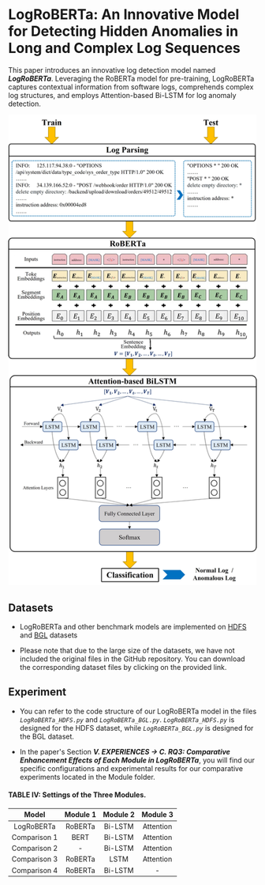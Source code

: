 # LogRoBERTa: An Innovative Model for Detecting Hidden Anomalies in Long and Complex Log Sequences

This paper introduces an innovative log detection model named ***LogRoBERTa***. Leveraging the RoBERTa model for pre-training, LogRoBERTa captures contextual information from software logs, comprehends complex log structures, and employs Attention-based Bi-LSTM for log anomaly detection.

![alt](img/overview.jpg)

## Datasets

- LogRoBERTa and other benchmark models are implemented on [HDFS](https://github.com/logpai/loghub/tree/master/HDFS) and [BGL](https://github.com/logpai/loghub/tree/master/BGL) datasets

- Please note that due to the large size of the datasets, we have not included the original files in the GitHub repository. You can download the corresponding dataset files by clicking on the provided link.

## Experiment

- You can refer to the code structure of our LogRoBERTa model in the files *`LogRoBERTa_HDFS.py`* and *`LogRoBERTa_BGL.py`*. *`LogRoBERTa_HDFS.py`* is designed for the HDFS dataset, while *`LogRoBERTa_BGL.py`* is designed for the BGL dataset.

- In the paper's Section ***V. EXPERIENCES -> C. RQ3: Comparative Enhancement Effects of Each Module in LogRoBERTa***, you will find our specific configurations and experimental results for our comparative experiments located in the Module folder.

#### TABLE IV: Settings of the Three Modules.
| Model       | Module 1 | Module 2 | Module 3  |
|:-----------:|:--------:|:--------:|:---------:|
| LogRoBERTa  | RoBERTa  | Bi-LSTM  | Attention |
| Comparison 1| BERT     | Bi-LSTM  | Attention |
| Comparison 2| -        | Bi-LSTM  | Attention |
| Comparison 3| RoBERTa  | LSTM     | Attention |
| Comparison 4| RoBERTa  | Bi-LSTM  | -         |

